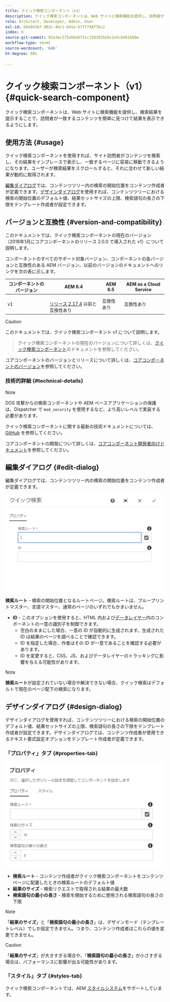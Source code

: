 ```yaml
---
title: クイック検索コンポーネント（v1）
description: クイック検索コンポーネントは、Web サイトに検索機能を提供し、訪問者がサイト内を検索して結果を絞り込めるように検索結果を表示します。
role: Architect, Developer, Admin, User
exl-id: 60a043b7-d82c-4bc1-b91a-b77f748f7bc2
index: n
source-git-commit: 92a3ec273a5be6751c1503835b9c2e5cbd61bb9e
workflow-type: tm+mt
source-wordcount: '646'
ht-degree: 98%

---
```



# クイック検索コンポーネント（v1） {#quick-search-component}

クイック検索コンポーネントは、Web サイトに検索機能を提供し、検索結果を提示することで、訪問者が一致するコンテンツを簡単に見つけて結果を表示できるようにします。

## 使用方法 {#usage}

クイック検索コンポーネントを使用すれば、サイト訪問者がコンテンツを検索し、その結果をインプレースで表示し、一致するページに容易に移動できるようになります。ユーザーが検索結果をスクロールすると、それに合わせて新しい結果が動的に取得されます。

[編集ダイアログ](#edit-dialog)では、コンテンツツリー内の検索の開始位置をコンテンツ作成者が定義できます。[デザインダイアログ](#design-dialog)を使用すれば、コンテンツツリーにおける検索の開始位置のデフォルト値、結果セットサイズの上限、検索語句の長さの下限をテンプレート作成者が設定できます。

## バージョンと互換性 {#version-and-compatibility}

このドキュメントでは、クイック検索コンポーネントの現在のバージョン（2018年1月にコアコンポーネントのリリース 2.0.0 で導入された v1）について説明します。

コンポーネントのすべてのサポート対象バージョン、コンポーネントの各バージョンと互換性のある AEM バージョン、以前のバージョンのドキュメントへのリンクを次の表に示します。

| コンポーネントのバージョン | AEM 6.4 | AEM 6.5 | AEM as a Cloud Service |
|--- |--- |--- |---|
| v1 | <br>[リリース 2.17.4](/help/versions.md) 以前と互換性あり | 互換性あり | 互換性あり |

>[!CAUTION]
>
>このドキュメントでは、クイック検索コンポーネント v1 について説明します。
>>クイック検索コンポーネントの現在のバージョンについて詳しくは、[クイック検索コンポーネント](/help/components/quick-search.md)のドキュメントを参照してください。

コアコンポーネントのバージョンとリリースについて詳しくは、[コアコンポーネントのバージョン](/help/versions.md)を参照してください。

### 技術的詳細 {#technical-details}

>[!NOTE]
>
>DOS 攻撃からの検索コンポーネントや AEM ベースアプリケーションの保護は、Dispatcher で `mod_security` を使用するなど、より高いレベルで実装する必要があります。

クイック検索コンポーネントに関する最新の技術ドキュメントについては、[GitHub](https://adobe.com/go/aem_cmp_tech_search_v1_jp) を参照してください。

コアコンポーネントの開発について詳しくは、[コアコンポーネント開発者向けドキュメント](/help/developing/overview.md)を参照してください。

## 編集ダイアログ {#edit-dialog}

編集ダイアログでは、コンテンツツリー内の検索の開始位置をコンテンツ作成者が定義できます。

![クイック検索コンポーネントの編集ダイアログ](/help/assets/quick-search-edit.png)

**検索ルート** - 検索の開始位置となるルートページ。検索ルートは、ブループリントマスター、言語マスター、通常のページのいずれでもかまいません。
* **ID** - このオプションを使用すると、HTML 内および[データレイヤー](/help/developing/data-layer/overview.md)内のコンポーネントの一意の識別子を制御できます。
   * 空白のままにした場合、一意の ID が自動的に生成されます。生成された ID は結果のページを調べることで確認できます。
   * ID を指定した場合、作者はその ID が一意であることを確認する必要があります。
   * ID を変更すると、CSS、JS、およびデータレイヤーのトラッキングに影響を与える可能性があります。

>[!NOTE]
>
>**検索ルート**&#x200B;が設定されていない場合や解決できない場合、クイック検索はデフォルトで現在のページ配下の検索になります。

## デザインダイアログ {#design-dialog}

デザインダイアログを使用すれば、コンテンツツリーにおける検索の開始位置のデフォルト値、結果セットサイズの上限、検索語句の長さの下限をテンプレート作成者が設定できます。デザインダイアログでは、コンテンツ作成者が使用できるテキスト書式設定オプションをテンプレート作成者が定義できます。

### 「プロパティ」タブ {#properties-tab}

![クイック検索コンポーネントのデザインダイアログ](/help/assets/quick-search-design.png)

* **検索ルート** - コンテンツ作成者がクイック検索コンポーネントをコンテンツページに配置したときの検索ルートのデフォルト値
* **結果のサイズ** - 検索リクエストで取得される結果の最大数
* **検索語句の最小の長さ** - 検索を開始するために使用される検索語句の長さの下限

>[!NOTE]
>
>「**結果のサイズ**」と「**検索語句の最小の長さ**」は、デザインモード（テンプレートレベル）でしか設定できません。つまり、コンテンツ作成者はこれらの値を変更できません。

>[!CAUTION]
>
>「**結果のサイズ**」が大きすぎる場合や、「**検索語句の最小の長さ**」が小さすぎる場合は、パフォーマンスに影響が出る可能性があります。

### 「スタイル」タブ {#styles-tab}

クイック検索コンポーネントでは、AEM [スタイルシステム](/help/get-started/authoring.md#component-styling)をサポートしています。
